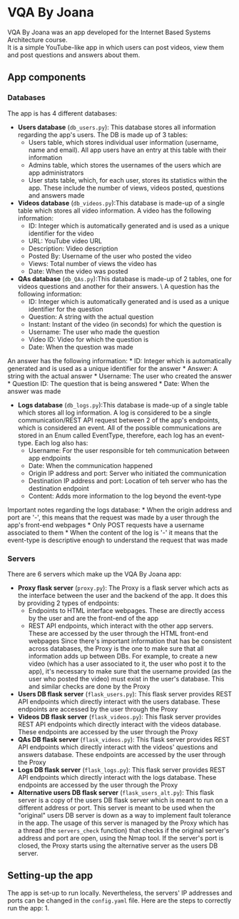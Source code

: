 # VQA By Joana
VQA By Joana was an app developed for the Internet Based Systems Architecture course.  
It is a simple YouTube-like app in which users can post videos, view them and post questions and answers about them.

## App components
### Databases
The app is has 4 different databases:
* **Users database** (```db_users.py```): This database stores all information regarding the app's users. The DB is made up of 3 tables:
    * Users table, which stores individual user information (username, name and email). All app users have an entry at this table with their information
    * Admins table, which stores the usernames of the users which are app administrators
    * User stats table, which, for each user, stores its statistics within the app. These include the number of views, videos posted, questions and answers made
* **Videos database** (```db_videos.py```):This database is made-up of a single table which stores all video information.
A video has the following information:
    * ID: Integer which is automatically generated and is used as a unique identifier for the video
    * URL: YouTube video URL
    * Description: Video description
    * Posted By: Username of the user who posted the video
    * Views: Total number of views the video has
    * Date: When the video was posted
* **QAs database** (```db_QAs.py```):This database is made-up of 2 tables, one for videos questions and another for their answers. \\
A question has the following information:
    * ID: Integer which is automatically generated and is used as a unique identifier for the question
    * Question: A string with the actual question
    * Instant: Instant of the video (in seconds) for which the question is
    * Username: The user who made the question
    * Video ID: Video for which the question is
    * Date: When the question was made
    
An answer has the following information:
    * ID: Integer which is automatically generated and is used as a unique identifier for the answer
    * Answer: A string with the actual answer
    * Username: The user who created the answer
    * Question ID: The question that is being answered
    * Date: When the answer was made
* **Logs database** (```db_logs.py```):This database is made-up of a single table which stores all log information. A log is considered to be a single communication/REST API request between 2 of the app's endpoints, which is considered an event. All of the possible communications are stored in an Enum called EventType, therefore, each log has an event-type. Each log also has:
    * Username: For the user responsible for teh communication between app endpoints
    * Date: When the communication happened
    * Origin IP address and port: Server who initiated the communication
    * Destination IP address and port: Location of teh server who has the destination endpoint
    * Content: Adds more information to the log beyond the event-type
    
Important notes regarding the logs database:
    * When the origin address and port are '-', this means that the request was made by a user through the app's front-end webpages
    * Only POST requests have a username associated to them
    * When the content of the log is '-' it means that the event-type is descriptive enough to understand the request that was made


### Servers
There are 6 servers which make up the VQA By Joana app:
* **Proxy flask server** (```proxy.py```): The Proxy is a flask server which acts as the interface between the user and the backend of the app. It does this by providing 2 types of endpoints:
    * Endpoints to HTML interface webpages. These are directly access by the user and are the front-end of the app
    * REST API endpoints, which interact with the other app servers. These are accessed by the user through the HTML front-end webpages
Since there's important information that has be consistent across databases, the Proxy is the one to make sure that all information adds up between DBs. For example, to create a new video (which has a user associated to it, the user who post it to the app), it's necessary to make sure that the username provided (as the user who posted the video) must exist in the user's database. This and similar checks are done by the Proxy
* **Users DB flask server** (```flask_users.py```): This flask server provides REST API endpoints which directly interact with the users database. These endpoints are accessed by the user through the Proxy
* **Videos DB flask server** (```flask_videos.py```): This flask server provides REST API endpoints which directly interact with the videos database. These endpoints are accessed by the user through the Proxy
* **QAs DB flask server** (```flask_videos.py```): This flask server provides REST API endpoints which directly interact with the videos' questions and answers database. These endpoints are accessed by the user through the Proxy
* **Logs DB flask server** (```flask_logs.py```): This flask server provides REST API endpoints which directly interact with the logs database. These endpoints are accessed by the user through the Proxy
* **Alternative users DB flask server** (```flask_users_alt.py```): This flask server is a copy of the users DB flask server which is meant to run on a different address or port. This server is meant to be used when the "original" users DB server is down as a way to implement fault tolerance in the app. The usage of this server is managed by the Proxy which has a thread (the ```servers_check``` function) that checks if the original server's address and port are open, using the Nmap tool. If the server's port is closed, the Proxy starts using the alternative server as the users DB server.

## Setting-up the app
The app is set-up to run locally. Nevertheless, the servers' IP addresses and ports can be changed in the ```config.yaml``` file.
Here are the steps to correctly run the app:
1. 
